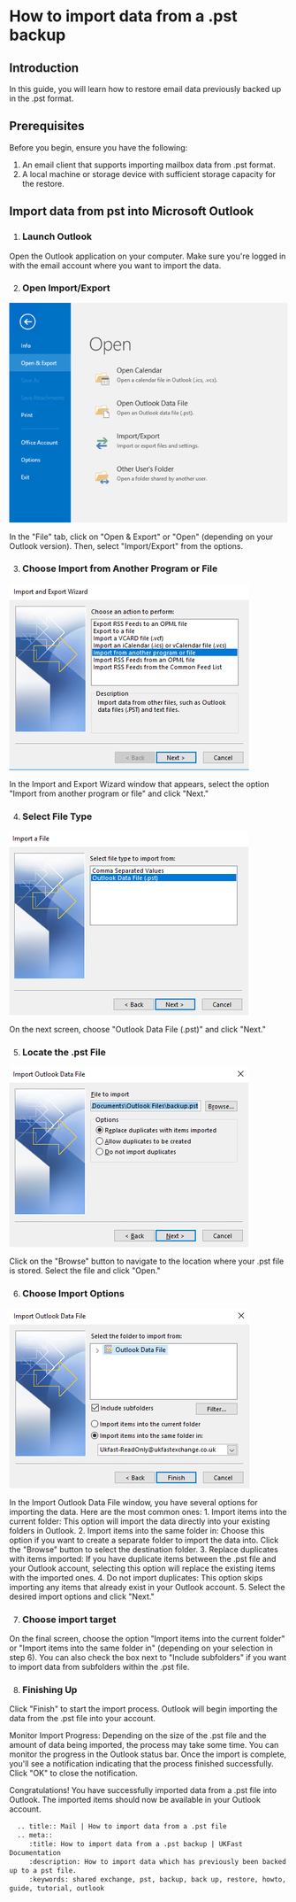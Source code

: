 # How to import data from a .pst backup

## Introduction

In this guide, you will learn how to restore email data previously backed up in the .pst format.

## Prerequisites

Before you begin, ensure you have the following:

1. An email client that supports importing mailbox data from .pst format.
2. A local machine or storage device with sufficient storage capacity for the restore.


## Import data from pst into Microsoft Outlook

1. ### Launch Outlook

Open the Outlook application on your computer. Make sure you're logged in with the email account where you want to import the data.


2. ### Open Import/Export

![Open Import/Export](files/importfromspt/import-from-pst-001.png)

In the "File" tab, click on "Open & Export" or "Open" (depending on your Outlook version). Then, select "Import/Export" from the options.


3. ### Choose Import from Another Program or File

![Choose Import from Another Program or File](files/importfromspt/import-from-pst-002.png)

In the Import and Export Wizard window that appears, select the option "Import from another program or file" and click "Next."


4. ### Select File Type

![Select file type](files/importfromspt/import-from-pst-003.png)

On the next screen, choose "Outlook Data File (.pst)" and click "Next."


5. ### Locate the .pst File

![Locate the .pst File](files/importfromspt/import-from-pst-004.png)

Click on the "Browse" button to navigate to the location where your .pst file is stored. Select the file and click "Open."


6. ### Choose Import Options

![Choose Import Options](files/importfromspt/import-from-pst-005.png)

In the Import Outlook Data File window, you have several options for importing the data. Here are the most common ones:
    1. Import items into the current folder: This option will import the data directly into your existing folders in Outlook.
    2. Import items into the same folder in: Choose this option if you want to create a separate folder to import the data into. Click the "Browse" button to select the destination folder.
    3. Replace duplicates with items imported: If you have duplicate items between the .pst file and your Outlook account, selecting this option will replace the existing items with the imported ones.
    4. Do not import duplicates: This option skips importing any items that already exist in your Outlook account.
    5. Select the desired import options and click "Next."


7. ### Choose import target

On the final screen, choose the option "Import items into the current folder" or "Import items into the same folder in" (depending on your selection in step 6). You can also check the box next to "Include subfolders" if you want to import data from subfolders within the .pst file.


8. ### Finishing Up

Click "Finish" to start the import process. Outlook will begin importing the data from the .pst file into your account.

Monitor Import Progress: Depending on the size of the .pst file and the amount of data being imported, the process may take some time. You can monitor the progress in the Outlook status bar. Once the import is complete, you'll see a notification indicating that the process finished successfully. Click "OK" to close the notification.

Congratulations! You have successfully imported data from a .pst file into Outlook. The imported items should now be available in your Outlook account.

```eval_rst
  .. title:: Mail | How to import data from a .pst file
  .. meta::
     :title: How to import data from a .pst backup | UKFast Documentation
     :description: How to import data which has previously been backed up to a pst file.
     :keywords: shared exchange, pst, backup, back up, restore, howto, guide, tutorial, outlook
```
